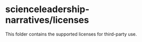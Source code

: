 # scienceleadership-narratives/licenses

This folder contains the supported licenses for third-party use.
